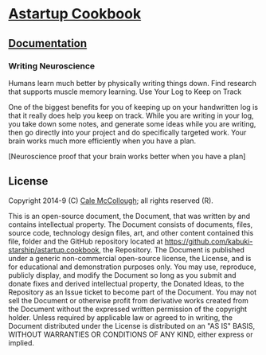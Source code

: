 # [Astartup Cookbook](../readme.md)

## [Documentation](./readme.md)

### Writing Neuroscience

Humans learn much better by physically writing things down. Find research that supports muscle memory learning.
Use Your Log to Keep on Track

One of the biggest benefits for you of keeping up on your handwritten log is that it really does help you keep on track. While you are writing in your log, you take down some notes, and generate some ideas while you are writing, then go directly into your project and do specifically targeted work. Your brain works much more efficiently when you have a plan.

[Neuroscience proof that your brain works better when you have a plan]

## License

Copyright 2014-9 (C) [Cale McCollough](https://calemccollough.github.io); all rights reserved (R).

This is an open-source document, the Document, that was written by and contains intellectual property. The Document consists of documents, files, source code, technology design files, art, and other content contained this file, folder and the GitHub repository located at <https://github.com/kabuki-starship/astartup.cookbook>, the Repository. The Document is published under a generic non-commercial open-source license, the License, and is for educational and demonstration purposes only. You may use, reproduce, publicly display, and modify the Document so long as you submit and donate fixes and derived intellectual property, the Donated Ideas, to the Repository as an Issue ticket to become part of the Document. You may not sell the Document or otherwise profit from derivative works created from the Document without the expressed written permission of the copyright holder. Unless required by applicable law or agreed to in writing, the Document distributed under the License is distributed on an "AS IS" BASIS, WITHOUT WARRANTIES OR CONDITIONS OF ANY KIND, either express or implied.
